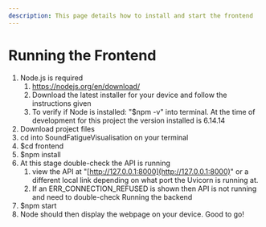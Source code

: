 ```yaml
---
description: This page details how to install and start the frontend
---
```


# Running the Frontend

1. Node.js is required
   1. https://nodejs.org/en/download/
   2. Download the latest installer for your device and follow the instructions given
   3. To verify if Node is installed: "$npm -v" into terminal. At the time of development for this project the version installed is 6.14.14
2. Download project files
3. cd into SoundFatigueVisualisation on your terminal
4. $cd frontend
5. $npm install
6. At this stage double-check the API is running
   1. view the API at "[http://127.0.0.1:8000](http://127.0.0.1:8000)" or a different local link depending on what port the Uvicorn is running at.
   2. If an ERR\_CONNECTION\_REFUSED is shown then API is not running and need to double-check Running the backend
7. $npm start
8. Node should then display the webpage on your device. Good to go!
